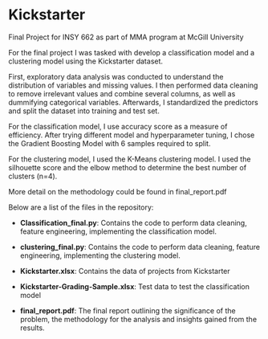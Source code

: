 # Kickstarter

Final Project for INSY 662 as part of MMA program at McGill University

For the final project I was tasked with develop a classification model and a clustering model using the Kickstarter dataset. 

First, exploratory data analysis was conducted to understand the distribution of variables and missing values. I then performed data cleaning to remove irrelevant values and combine several columns, as well as dummifying categorical variables. Afterwards, I standardized the predictors and split the dataset into training and test set.

For the classification model, I use accuracy score as a measure of efficiency. After trying different model and hyperparameter tuning, I chose the Gradient Boosting Model with 6 samples required to split. 

For the clustering model, I used the K-Means clustering model. I used the silhouette score and the elbow method to determine the best number of clusters (n=4). 

More detail on the methodology could be found in final_report.pdf

Below are a list of the files in the repository:

* **Classification_final.py**: Contains the code to perform data cleaning, feature engineering, implementing the classification model.

* **clustering_final.py**: Contains the code to perform data cleaning, feature engineering, implementing the clustering model.

* **Kickstarter.xlsx**: Contains the data of projects from Kickstarter

* **Kickstarter-Grading-Sample.xlsx**: Test data to test the classification model

* **final_report.pdf**:  The final report outlining the significance of the problem, the methodology for the analysis and insights gained from the results.
